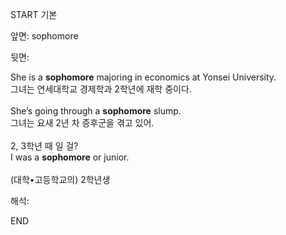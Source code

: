 START
기본

앞면:
sophomore


뒷면:
<div>She is a <strong>sophomore</strong> majoring in economics at Yonsei University. </div><div>그녀는 연세대학교 경제학과 2학년에 재학 중이다.</div><div><br></div><div>She’s going through a <strong>sophomore</strong> slump. </div><div><div>그녀는 요새 2년 차 증후군을 겪고 있어.</div></div><div><br></div><div><div><div>2, 3학년 때 일 걸?</div></div><div><div>I was a <strong>sophomore</strong> or junior.</div></div></div><div><br></div><div>(대학•고등학교의) 2학년생</div>


해석:

END